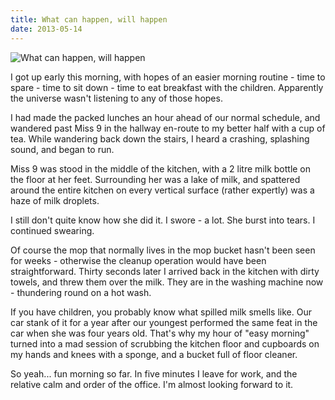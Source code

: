 ```yaml
---
title: What can happen, will happen
date: 2013-05-14
---
```


![What can happen, will happen](https://source.unsplash.com/2aFp6EWWs58/1600x900)

I got up early this morning, with hopes of an easier morning routine - time to spare - time to sit down - time to eat breakfast with the children. Apparently the universe wasn't listening to any of those hopes.

I had made the packed lunches an hour ahead of our normal schedule, and wandered past Miss 9 in the hallway en-route to my better half with a cup of tea. While wandering back down the stairs, I heard a crashing, splashing sound, and began to run.

Miss 9 was stood in the middle of the kitchen, with a 2 litre milk bottle on the floor at her feet. Surrounding her was a lake of milk, and spattered around the entire kitchen on every vertical surface (rather expertly) was a haze of milk droplets.

I still don't quite know how she did it. I swore - a lot. She burst into tears. I continued swearing.

Of course the mop that normally lives in the mop bucket hasn't been seen for weeks - otherwise the cleanup operation would have been straightforward. Thirty seconds later I arrived back in the kitchen with dirty towels, and threw them over the milk. They are in the washing machine now - thundering round on a hot wash.

If you have children, you probably know what spilled milk smells like. Our car stank of it for a year after our youngest performed the same feat in the car when she was four years old. That's why my hour of "easy morning" turned into a mad session of scrubbing the kitchen floor and cupboards on my hands and knees with a sponge, and a bucket full of floor cleaner.

So yeah... fun morning so far. In five minutes I leave for work, and the relative calm and order of the office. I'm almost looking forward to it.